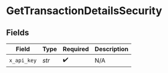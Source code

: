 # GetTransactionDetailsSecurity


## Fields

| Field              | Type               | Required           | Description        |
| ------------------ | ------------------ | ------------------ | ------------------ |
| `x_api_key`        | *str*              | :heavy_check_mark: | N/A                |